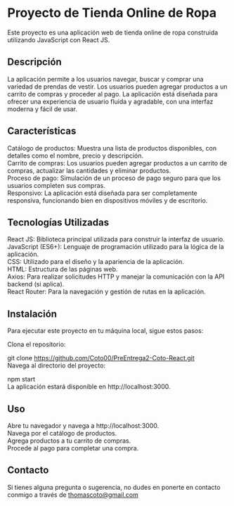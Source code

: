 # Proyecto de Tienda Online de Ropa
Este proyecto es una aplicación web de tienda online de ropa construida utilizando JavaScript con React JS.

## Descripción
La aplicación permite a los usuarios navegar, buscar y comprar una variedad de prendas de vestir. Los usuarios pueden agregar productos a un carrito de compras y proceder al pago. La aplicación está diseñada para ofrecer una experiencia de usuario fluida y agradable, con una interfaz moderna y fácil de usar.

## Características
Catálogo de productos: Muestra una lista de productos disponibles, con detalles como el nombre, precio y descripción.<br>
Carrito de compras: Los usuarios pueden agregar productos a un carrito de compras, actualizar las cantidades y eliminar productos.<br>
Proceso de pago: Simulación de un proceso de pago seguro para que los usuarios completen sus compras.<br>
Responsivo: La aplicación está diseñada para ser completamente responsiva, funcionando bien en dispositivos móviles y de escritorio.

## Tecnologías Utilizadas
React JS: Biblioteca principal utilizada para construir la interfaz de usuario.<br>
JavaScript (ES6+): Lenguaje de programación utilizado para la lógica de la aplicación.<br>
CSS: Utilizado para el diseño y la apariencia de la aplicación.<br>
HTML: Estructura de las páginas web.<br>
Axios: Para realizar solicitudes HTTP y manejar la comunicación con la API backend (si aplica).<br>
React Router: Para la navegación y gestión de rutas en la aplicación.


## Instalación
Para ejecutar este proyecto en tu máquina local, sigue estos pasos:

Clona el repositorio:


git clone https://github.com/Coto00/PreEntrega2-Coto-React.git <br>
Navega al directorio del proyecto:


npm start<br>
La aplicación estará disponible en http://localhost:3000.


## Uso
Abre tu navegador y navega a http://localhost:3000.<br>
Navega por el catálogo de productos.<br>
Agrega productos a tu carrito de compras.<br>
Procede al pago para completar una compra.



## Contacto
Si tienes alguna pregunta o sugerencia, no dudes en ponerte en contacto conmigo a través de thomascoto@gmail.com